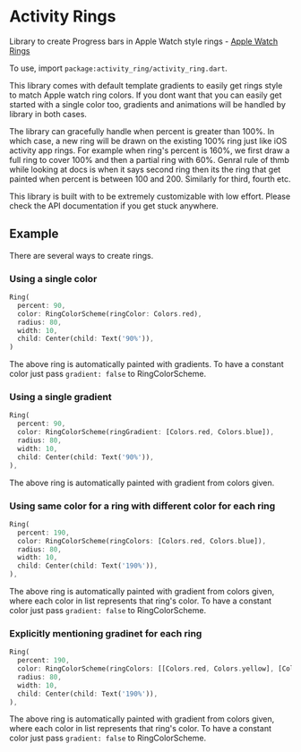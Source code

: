 # Activity Rings

Library to create Progress bars in Apple Watch style rings -
[Apple Watch Rings](https://www.apple.com/in/watch/close-your-rings/)

To use, import `package:activity_ring/activity_ring.dart`.

This library comes with default template gradients to easily get rings
style to match Apple watch ring colors. If you dont want that you can easily
get started with a single color too, gradients and animations will be
handled by library in both cases.

The library can gracefully handle when percent is greater than 100%.
In which case, a new ring will be drawn on the existing 100% ring just like
iOS activity app rings. For example when ring's percent is 160%, we first
draw a full ring to cover 100% and then a partial ring with 60%. Genral rule
of thmb while looking at docs is when it says second ring then its the ring
that get painted when percent is between 100 and 200. Similarly for third,
fourth etc.

This library is built with to be extremely customizable with low effort.
Please check the API documentation if you get stuck anywhere.

## Example

There are several ways to create rings.

### Using a single color

```dart
Ring(
  percent: 90,
  color: RingColorScheme(ringColor: Colors.red),
  radius: 80,
  width: 10,
  child: Center(child: Text('90%')),
)
```

The above ring is automatically painted with gradients. To have a
constant color just pass `gradient: false` to RingColorScheme.

### Using a single gradient

```dart
Ring(
  percent: 90,
  color: RingColorScheme(ringGradient: [Colors.red, Colors.blue]),
  radius: 80,
  width: 10,
  child: Center(child: Text('90%')),
),
```

The above ring is automatically painted with gradient from colors given.

### Using same color for a ring with different color for each ring

```dart
Ring(
  percent: 190,
  color: RingColorScheme(ringColors: [Colors.red, Colors.blue]),
  radius: 80,
  width: 10,
  child: Center(child: Text('190%')),
),
```

The above ring is automatically painted with gradient from colors given,
where each color in list represents that ring's color. To have a
constant color just pass `gradient: false` to RingColorScheme.

### Explicitly mentioning gradinet for each ring

```dart
Ring(
  percent: 190,
  color: RingColorScheme(ringColors: [[Colors.red, Colors.yellow], [Colors.yellow, Colors.green]]),
  radius: 80,
  width: 10,
  child: Center(child: Text('190%')),
),
```

The above ring is automatically painted with gradient from colors given,
where each color in list represents that ring's color. To have a
constant color just pass `gradient: false` to RingColorScheme.
